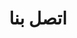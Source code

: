 ---
templateKey: 'contacts-page'
path: /contacts
title: اتصل بنا
image: /img/sample-map.png
address: جمهورية مصر العربيه القاهرة
phone: (+2) 010038110617
email: "elfahddecoration@yahoo.com"
---